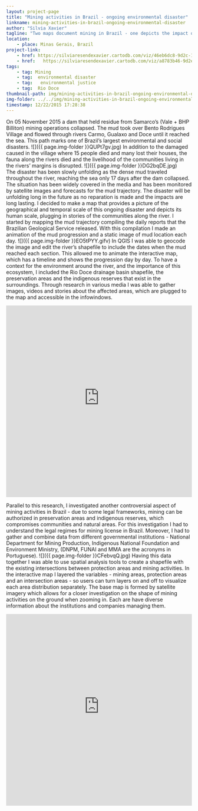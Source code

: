 ```yaml
---
layout: project-page
title: "Mining activities in Brazil - ongoing environmental disaster"
linkname: mining-activities-in-brazil-ongoing-environmental-disaster
author: "Silvia Xavier"
tagline: "Two maps document mining in Brazil - one depicts the impact of a dam burst, another investigates overlaps of mining and preservation areas. "
location:
    - place: Minas Gerais, Brazil
project-link:
    - href: https://silviaresendexavier.cartodb.com/viz/46eb6dc8-9d2c-11e5-8a42-0e5db1731f59/public_map
    - href:   https://silviaresendexavier.cartodb.com/viz/a8783b46-9d2e-11e5-bbb2-0ecfd53eb7d3/public_map
tags:
    - tag: Mining
    - tag:  environmental disaster
    - tag:   environmental justice
    - tag:  Rio Doce
thumbnail-path: img/mining-activities-in-brazil-ongoing-environmental-disaster/8S9TbPm.jpg
img-folder: ../../img/mining-activities-in-brazil-ongoing-environmental-disaster/
timestamp: 12/22/2015 17:28:38
---
```

On 05 November 2015 a dam that held residue from Samarco’s (Vale + BHP Billiton) mining operations collapsed. The mud took over Bento Rodrigues Village and flowed through rivers Carmo, Gualaxo and Doce until it reached the sea. This path marks one of Brazil’s largest environmental and social disasters.
![]({{ page.img-folder }}QUPt7gv.jpg)
In addition to the damaged caused in the village where 15 people died and many lost their houses, the fauna along the rivers died and the livelihood of the communities living in the rivers’ margins is disrupted.
![]({{ page.img-folder }}DG2bqDE.jpg)   
The disaster has been slowly unfolding as the dense mud traveled throughout the river, reaching the sea only 17 days after the dam collapsed. The situation has been widely covered in the media and has been monitored by satellite images and forecasts for the mud trajectory. The disaster will be unfolding long in the future as no reparation is made and the impacts are long lasting. I decided to make a map that provides a picture of the geographical and temporal scale of this ongoing disaster and depicts its human scale, plugging in stories of the communities along the river.
I started by mapping the mud trajectory compiling the daily reports that the Brazilian Geological Service released. With this compilation I made an animation of the mud progression and a static image of mud location each day.
![]({{ page.img-folder }}EO5tPYY.gifv)
In QGIS I was able to geocode the image and edit the river’s shapefile to include the dates when the mud reached each section. This allowed me to animate the interactive map, which has a timeline and shows the progression day by day. To have a context for the environment around the river, and the importance of this ecosystem, I included the Rio Doce drainage basin shapefile, the preservation areas and the indigenous reserves that exist in the surroundings. Through research in various media I was able to gather images, videos and stories about the affected areas, which are plugged to the map and accessible in the infowindows.

<iframe width="100%" height="520" frameborder="0" src="https://silviaresendexavier.cartodb.com/viz/46eb6dc8-9d2c-11e5-8a42-0e5db1731f59/embed_map" allowfullscreen webkitallowfullscreen mozallowfullscreen oallowfullscreen msallowfullscreen></iframe>

Parallel to this research, I investigated another controversial aspect of mining activities in Brazil - due to some legal frameworks, mining can be authorized in preservation areas and indigenous reserves, which compromises communities and natural areas. For this investigation I had to understand the legal regimes for mining license in Brazil. Moreover, I had to gather and combine data from different governmental institutions - National Department for Mining Production, Indigenous National Foundation and Environment Ministry, (DNPM, FUNAI and MMA are the acronyms in Portuguese).
![]({{ page.img-folder }}CFebvqQ.jpg)
Having this data together I was able to use spatial analysis tools to create a shapefile with the  existing intersections between protection areas and mining activities. In the interactive map I layered the variables - mining areas, protection areas and an intersection areas - so users can turn layers on and off to visualize each area distribution separately. The base map is formed by satellite imagery which allows for a closer investigation on the shape of mining activities on the ground when zooming in. Each are have diverse information about the institutions and companies managing them.

<iframe width="100%" height="520" frameborder="0" src="https://silviaresendexavier.cartodb.com/viz/a8783b46-9d2e-11e5-bbb2-0ecfd53eb7d3/embed_map" allowfullscreen webkitallowfullscreen mozallowfullscreen oallowfullscreen msallowfullscreen></iframe>
